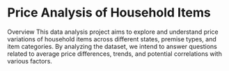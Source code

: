 # Price Analysis of Household Items
Overview This data analysis project aims to explore and understand price variations of household items across different states, premise types, and item categories. By analyzing the dataset, we intend to answer questions related to average price differences, trends, and potential correlations with various factors.
